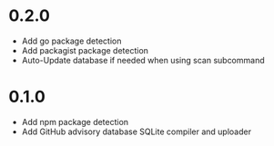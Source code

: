 # 0.2.0

- Add go package detection
- Add packagist package detection
- Auto-Update database if needed when using scan subcommand

# 0.1.0

- Add npm package detection
- Add GitHub advisory database SQLite compiler and uploader
